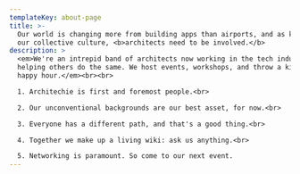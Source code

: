 ```yaml
---
templateKey: about-page
title: >-
  Our world is changing more from building apps than airports, and as keepers of
  our collective culture, <b>architects need to be involved.</b>
description: >
  <em>We're an intrepid band of architects now working in the tech industry and
  helping others do the same. We host events, workshops, and throw a killer
  happy hour.</em><br><br>

  1. Architechie is first and foremost people.<br>

  2. Our unconventional backgrounds are our best asset, for now.<br>

  3. Everyone has a different path, and that's a good thing.<br>

  4. Together we make up a living wiki: ask us anything.<br>

  5. Networking is paramount. So come to our next event.
---
```


